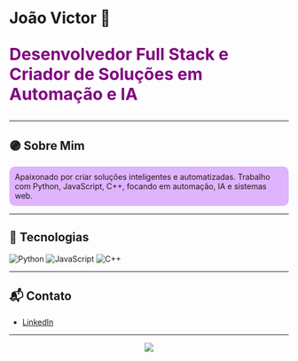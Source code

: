 # João Victor 🚀
<p style="color:purple; font-size:30px;"><b>Desenvolvedor Full Stack e Criador de Soluções em Automação e IA</b></p>

---

## 🟣 **Sobre Mim**
<p style="background-color:#e0b3ff; padding:10px; border-radius:10px;">
Apaixonado por criar soluções inteligentes e automatizadas. Trabalho com Python, JavaScript, C++, focando em automação, IA e sistemas web.
</p>

---

## 🧰 **Tecnologias**
![Python](https://img.shields.io/badge/Python-purple?style=for-the-badge&logo=python&logoColor=white)
![JavaScript](https://img.shields.io/badge/JavaScript-purple?style=for-the-badge&logo=javascript&logoColor=white)
![C++](https://img.shields.io/badge/C++-purple?style=for-the-badge&logo=cplusplus&logoColor=white)

---

## 📬 **Contato**
- [LinkedIn](https://br.linkedin.com/in/jo%C3%A3o-victor-dos-santos-prudente-do-amaral-84a566176)


---

<p align="center">
  <img src="https://capsule-render.vercel.app/api?type=waving&color=800080&height=100&section=footer"/>
</p>
